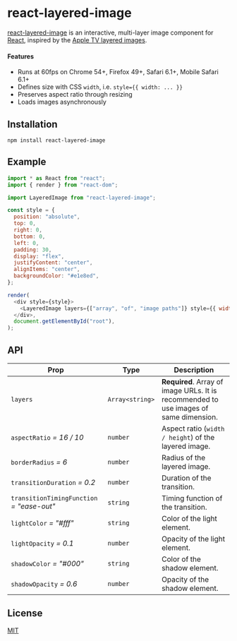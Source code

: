 # react-layered-image

[react-layered-image](https://llorca.github.io/react-layered-image/) is an interactive, multi-layer image component for
[React](https://reactjs.org/), inspired by the
[Apple TV layered images](https://developer.apple.com/tvos/human-interface-guidelines/icons-and-images/layered-images/).

#### Features

* Runs at 60fps on Chrome 54+, Firefox 49+, Safari 6.1+, Mobile Safari 6.1+
* Defines size with CSS `width`, i.e. `style={{ width: ... }}`
* Preserves aspect ratio through resizing
* Loads images asynchronously

## Installation

```
npm install react-layered-image
```

## Example

```js
import * as React from "react";
import { render } from "react-dom";

import LayeredImage from "react-layered-image";

const style = {
  position: "absolute",
  top: 0,
  right: 0,
  bottom: 0,
  left: 0,
  padding: 30,
  display: "flex",
  justifyContent: "center",
  alignItems: "center",
  backgroundColor: "#e1e8ed",
};

render(
  <div style={style}>
    <LayeredImage layers={["array", "of", "image paths"]} style={{ width: 400 }} />
  </div>,
  document.getElementById("root"),
);
```

## API

| Prop                                      | Type            | Description                                                                           |
| ----------------------------------------- | --------------- | ------------------------------------------------------------------------------------- |
| `layers`                                  | `Array<string>` | **Required**. Array of image URLs. It is recommended to use images of same dimension. |
| `aspectRatio` _= 16 / 10_                 | `number`        | Aspect ratio (`width / height`) of the layered image.                                 |
| `borderRadius` _= 6_                      | `number`        | Radius of the layered image.                                                          |
| `transitionDuration` _= 0.2_              | `number`        | Duration of the transition.                                                           |
| `transitionTimingFunction` _= "ease-out"_ | `string`        | Timing function of the transition.                                                    |
| `lightColor` _= "#fff"_                   | `string`        | Color of the light element.                                                           |
| `lightOpacity` _= 0.1_                    | `number`        | Opacity of the light element.                                                         |
| `shadowColor` _= "#000"_                  | `string`        | Color of the shadow element.                                                          |
| `shadowOpacity` _= 0.6_                   | `number`        | Opacity of the shadow element.                                                        |

## License

[MIT](./LICENSE)
